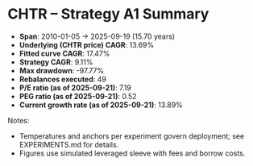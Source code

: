 # CHTR – Strategy A1 Summary

- **Span**: 2010-01-05 → 2025-09-19 (15.70 years)
- **Underlying (CHTR price) CAGR**: 13.69%
- **Fitted curve CAGR**: 17.47%
- **Strategy CAGR**: 9.11%
- **Max drawdown**: -97.77%
- **Rebalances executed**: 49
- **P/E ratio (as of 2025-09-21)**: 7.19
- **PEG ratio (as of 2025-09-21)**: 0.52
- **Current growth rate (as of 2025-09-21)**: 13.89%

Notes:

- Temperatures and anchors per experiment govern deployment; see EXPERIMENTS.md for details.
- Figures use simulated leveraged sleeve with fees and borrow costs.

